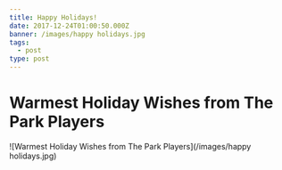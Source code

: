 ```yaml
---
title: Happy Holidays!
date: 2017-12-24T01:00:50.000Z
banner: /images/happy holidays.jpg
tags:
  - post
type: post
---
```

# Warmest Holiday Wishes from The Park Players

![Warmest Holiday Wishes from The Park Players](/images/happy holidays.jpg)
